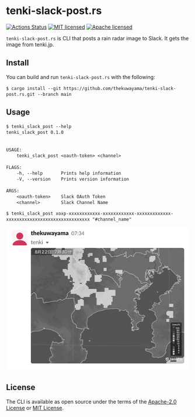 # tenki-slack-post.rs

[![Actions Status](https://github.com/thekuwayama/tenki-slack-post.rs/workflows/CI/badge.svg)](https://github.com/thekuwayama/tenki-slack-post.rs/actions/workflows/main.yml)
[![MIT licensed](https://img.shields.io/badge/license-MIT-brightgreen.svg)](https://raw.githubusercontent.com/thekuwayama/tenki-slack-post.rs/main/LICENSE-MIT)
[![Apache licensed](https://img.shields.io/badge/license-Apache-brightgreen.svg)](https://raw.githubusercontent.com/thekuwayama/tenki-slack-post.rs/main/LICENSE-APACHE)

`tenki-slack-post.rs` is CLI that posts a rain radar image to Slack.
It gets the image from tenki.jp.


## Install

You can build and run `tenki-slack-post.rs` with the following:

```sh-session
$ cargo install --git https://github.com/thekuwayama/tenki-slack-post.rs.git --branch main
```


## Usage

```sh-session
$ tenki_slack_post --help
tenki_slack_post 0.1.0


USAGE:
    tenki_slack_post <oauth-token> <channel>

FLAGS:
    -h, --help       Prints help information
    -V, --version    Prints version information

ARGS:
    <oauth-token>    Slack OAuth Token
    <channel>        Slack Channel Name
```

```sh-session
$ tenki_slack_post xoxp-xxxxxxxxxxxx-xxxxxxxxxxxx-xxxxxxxxxxxxx-xxxxxxxxxxxxxxxxxxxxxxxxxxxxxxxx "#channel_name"
```

![post](post.png)


## License

The CLI is available as open source under the terms of the [Apache-2.0 License](https://opensource.org/licenses/Apache-2.0) or [MIT License](http://opensource.org/licenses/MIT).
